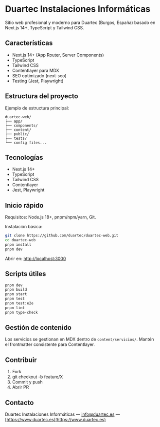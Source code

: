 # Duartec Instalaciones Informáticas

Sitio web profesional y moderno para Duartec (Burgos, España) basado en Next.js 14+, TypeScript y Tailwind CSS.

## Características

- Next.js 14+ (App Router, Server Components)
- TypeScript
- Tailwind CSS
- Contentlayer para MDX
- SEO optimizado (next-seo)
- Testing (Jest, Playwright)

## Estructura del proyecto

Ejemplo de estructura principal:

```text
duartec-web/
├── app/
├── components/
├── content/
├── public/
├── tests/
└── config files...
```

## Tecnologías

- Next.js 14+
- TypeScript
- Tailwind CSS
- Contentlayer
- Jest, Playwright

## Inicio rápido

Requisitos: Node.js 18+, pnpm/npm/yarn, Git.

Instalación básica:

```bash
git clone https://github.com/duartec/duartec-web.git
cd duartec-web
pnpm install
pnpm dev
```

Abrir en: [http://localhost:3000](http://localhost:3000)

## Scripts útiles

```bash
pnpm dev
pnpm build
pnpm start
pnpm test
pnpm test:e2e
pnpm lint
pnpm type-check
```

## Gestión de contenido

Los servicios se gestionan en MDX dentro de `content/servicios/`. Mantén el frontmatter consistente para Contentlayer.

## Contribuir

1. Fork
2. git checkout -b feature/X
3. Commit y push
4. Abrir PR

## Contacto

Duartec Instalaciones Informáticas — info@duartec.es — [https://www.duartec.es](https://www.duartec.es)
